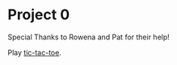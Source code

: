 # Project 0

Special Thanks to Rowena and Pat for their help!

Play [ tic-tac-toe](https://angepol.github.io/tic-tac-toe/).
